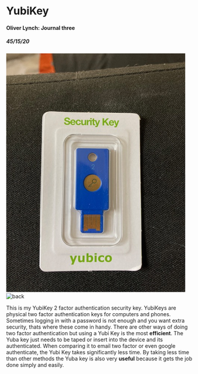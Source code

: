 # YubiKey
#### Oliver Lynch: Journal three
##### 45/15/20

![Front](key1.jpeg "key 1")
![back](key2.jpeg "key 2")

This is my YubiKey 2 factor authentication security key. YubiKeys are physical two factor authentication keys for computers and phones. Sometimes logging in with a password is not enough and you want extra security, thats where these come in handy. There are other ways of doing two factor authentication but using a Yubi Key is the most **efficient**. The Yuba key just needs to be  taped or insert into the device and its authenticated. When comparing it to email two factor or even google authenticate, the Yubi Key takes significantly less time. By taking less time than other methods the Yuba key is also very **useful** because it gets the job done simply and easily. 
